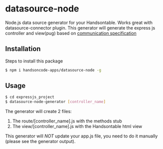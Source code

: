 # datasource-node
Node.js data source generator for your Handsontable. Works great with datasource-connector plugin.
This generator will generate the express js controller and view(pug) based on [communication specification](https://github.com/handsoncode-apps/datasource-connector/tree/master/doc#handsontable-datasource-communication)

## Installation
Steps to install this package

```bash
$ npm i handsoncode-apps/datasource-node -g
```
## Usage 
```bash
$ cd expressjs_project
$ datasource-node-generator [controller_name]
```
The generator will create 2 files: 
1. The route/[controller_name].js with the methods stub
1. The view/[controller_name].js with the Handsontable html view

This generator will *NOT* update your app.js file, you need to do it manually (please see the generator output).  
